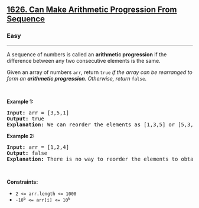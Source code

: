 <h2><a href="https://leetcode.com/problems/can-make-arithmetic-progression-from-sequence">1626. Can Make Arithmetic Progression From Sequence</a></h2><h3>Easy</h3><hr><p>A sequence of numbers is called an <strong>arithmetic progression</strong> if the difference between any two consecutive elements is the same.</p>

<p>Given an array of numbers <code>arr</code>, return <code>true</code> <em>if the array can be rearranged to form an <strong>arithmetic progression</strong>. Otherwise, return</em> <code>false</code>.</p>

<p>&nbsp;</p>
<p><strong class="example">Example 1:</strong></p>

<pre>
<strong>Input:</strong> arr = [3,5,1]
<strong>Output:</strong> true
<strong>Explanation: </strong>We can reorder the elements as [1,3,5] or [5,3,1] with differences 2 and -2 respectively, between each consecutive elements.
</pre>

<p><strong class="example">Example 2:</strong></p>

<pre>
<strong>Input:</strong> arr = [1,2,4]
<strong>Output:</strong> false
<strong>Explanation: </strong>There is no way to reorder the elements to obtain an arithmetic progression.
</pre>

<p>&nbsp;</p>
<p><strong>Constraints:</strong></p>

<ul>
	<li><code>2 &lt;= arr.length &lt;= 1000</code></li>
	<li><code>-10<sup>6</sup> &lt;= arr[i] &lt;= 10<sup>6</sup></code></li>
</ul>
